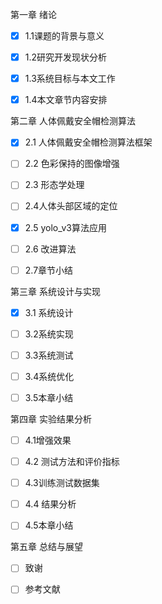 第一章 绪论

- [x] 1.1课题的背景与意义

- [x] 1.2研究开发现状分析

- [x] 1.3系统目标与本文工作

- [x] 1.4本文章节内容安排

第二章 人体佩戴安全帽检测算法

- [x] 2.1 人体佩戴安全帽检测算法框架

- [ ] 2.2 色彩保持的图像增强

- [ ] 2.3 形态学处理

- [ ] 2.4人体头部区域的定位

- [x] 2.5 yolo_v3算法应用

- [ ] 2.6 改进算法

- [ ] 2.7章节小结

第三章 系统设计与实现

- [x] 3.1 系统设计

- [ ] 3.2系统实现

- [ ] 3.3系统测试

- [ ] 3.4系统优化

- [ ] 3.5本章小结

第四章 实验结果分析

- [ ] 4.1增强效果

- [ ] 4.2 测试方法和评价指标

- [ ] 4.3训练测试数据集

- [ ] 4.4 结果分析

- [ ] 4.5本章小结

第五章 总结与展望

- [ ] 致谢


- [ ] 参考文献
